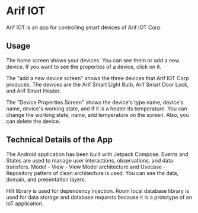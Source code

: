 # Arif IOT

Arif IOT is an app for controlling smart devices of Arif IOT Corp.


## Usage

The home screen shows your devices. You can see them or add a new device. If you want to see the properties of a device, click on it.

The "add a new device screen" shows the three devices that Arif IOT Corp produces. The devices are the Arif Smart Light Bulb, Arif Smart Door Lock, and Arif Smart Heater.

The "Device Properties Screen" shows the device's type name, device's name, device's working state, and if it is a heater its temperature. You can change the working state, name, and temperature on the screen. Also, you can delete the device.

## Technical Details of the App

The Android application has been built with Jetpack Compose. Events and States are used to manage user interactions, observations, and data transfers. Model - View - View Model architecture and Usecase - Repository pattern of clean architecture is used. You can see the data, domain, and presentation layers.

Hilt library is used for dependency injection.
Room local database library is used for data storage and database requests because it is a prototype of an IoT application.